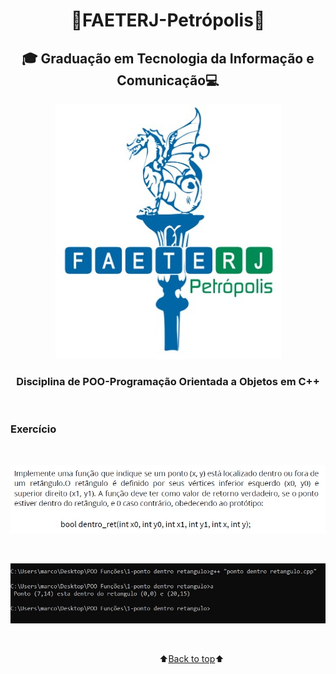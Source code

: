 <h1 align="center"><a name="back-to-top"></a> 🐲FAETERJ-Petrópolis🐲</h1> 

<h2   align="center">🎓
    Graduação em Tecnologia da Informação e Comunicação💻</h2>
 <p align="center">
    <img src="https://github.com/marcosbarker/Exerc.Prog.Func0/blob/main/img/faeterj-logo.jpg" alt="faeterj-logo">
    </p>
<h3 align="center">
    Disciplina de POO-Programação Orientada a Objetos em C++</h3>


<br/>

### Exercício

<br/>

<p align="center">
    <a href="">
        <img src="https://github.com/marcosbarker/Exerc.Prog.Func0/blob/main/img/img-exer.jpg" alt="imagem exercicio">
    </a>
    </p>



<br/>

<p align="center">
    <a href="">
        <img src="https://github.com/marcosbarker/Exerc.Prog.Func0/blob/main/img/img-term.jpg" alt="imagem terminal">
    </a>
    </p>


<br/>


&emsp;&emsp;&emsp;&emsp;&emsp;&emsp;&emsp;&emsp;&emsp;&emsp;&emsp;&emsp;&emsp;&emsp;&emsp;&emsp;&emsp;⬆️[Back to top](#back-to-top)⬆️ 

